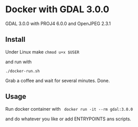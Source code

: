# Docker with GDAL 3.0.0

GDAL 3.0.0 with PROJ4 6.0.0 and OpenJPEG 2.3.1

## Install
Under Linux make 
`chmod u+x $USER`

and run with

`./docker-run.sh`

Grab a coffee and wait for several minutes. Done.

## Usage
Run docker container with
` docker run -it --rm gdal:3.0.0`

and do whatever you like or add ENTRYPOINTS ans scripts.

